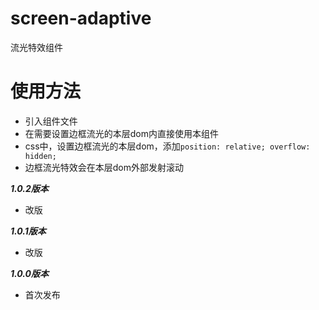 # screen-adaptive
流光特效组件

# 使用方法
- 引入组件文件
- 在需要设置边框流光的本层dom内直接使用本组件
- css中，设置边框流光的本层dom，添加`position: relative; overflow: hidden;`
- 边框流光特效会在本层dom外部发射滚动

***1.0.2版本***
- 改版

***1.0.1版本***
- 改版

***1.0.0版本***
- 首次发布

